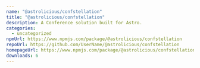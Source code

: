```yaml
---
name: "@astrolicious/confstellation"
title: "@astrolicious/confstellation"
description: A Conference solution built for Astro.
categories:
  - uncategorized
npmUrl: https://www.npmjs.com/package/@astrolicious/confstellation
repoUrl: https://github.com/UserName/@astrolicious/confstellation
homepageUrl: https://www.npmjs.com/package/@astrolicious/confstellation
downloads: 6
---
```


